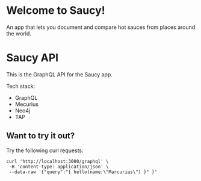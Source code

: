 # Welcome to Saucy! 

An app that lets you document and compare hot sauces from places around the world. 

# Saucy API 

This is the GraphQL API for the Saucy app. 

Tech stack: 
- GraphQL 
- Mecurius 
- Neo4j 
- TAP 

## Want to try it out? 

Try the following curl requests: 

```
curl 'http://localhost:3000/graphql' \
 -H 'content-type: application/json' \
 --data-raw '{"query":"{ hello(name:\"Marcurius\") }" }'
```